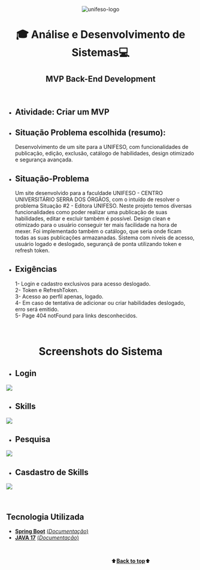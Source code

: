 <a name="back-to-top">
<p align="center">
    <img src="https://github.com/ADS-UNIFESO/MPV_Frontend_Development_PublicacoesAcademicas/blob/main/public/images/logoUnifeso.png?raw=true" alt="unifeso-logo">
</p>
<h1 align="center">🎓
    Análise e Desenvolvimento de Sistemas💻
</h1>
<h2 align="center">
    MVP Back-End Development
</h2>

</br>

- ## Atividade: Criar um MVP
- ## Situação Problema escolhida (resumo): 
    Desenvolvimento de um site para a UNIFESO, com funcionalidades de publicação, edição, exclusão, catálogo de habilidades, design otimizado e segurança avançada.

- ## Situação-Problema <br>
    Um site desenvolvido para a faculdade UNIFESO - CENTRO UNIVERSITÁRIO SERRA DOS ÓRGÃOS, com o intuído de resolver o problema Situação #2 - Editora UNIFESO. Neste projeto temos diversas funcionalidades como poder realizar uma publicação de suas habilidades, editar e excluir também é possível. Design clean e otimizado para o usuário conseguir ter mais facilidade na hora de mexer. Foi implementado também o catálogo, que seria onde ficam todas as suas publicações armazanadas. Sistema com níveis de acesso, usuário logado e deslogado, segurançã de ponta utilizando token e refresh token.


- ## Exigências
    1- Login e cadastro exclusivos para acesso deslogado.<br>
    2- Token e RefreshToken.<br>
    3- Acesso ao perfil apenas, logado.<br>
    4- Em caso de tentativa de adicionar ou criar habilidades deslogado, erro será emitido.<br>
    5- Page 404 notFound para links desconhecidos.<br>

</br>   

<h1 align="center">
    Screenshots do Sistema
</h1>

- ## Login
![](./src/assets/gifs/login.gif)

- ## Skills
![](./src/assets/gifs/artigos.gif)

- ## Pesquisa
![](./public/images/PesquisaAvancada.png)

- ## Casdastro de Skills
![](./public/images/cadastroArtigo.png)

</br>

## Tecnologia Utilizada

- [**Spring Boot**](https://spring.io/projects/spring-boot)    [(*Documentação*)](https://developer.mozilla.org/pt-BR/docs/Web/HTML)
- [**JAVA 17**](https://www.oracle.com/java/technologies/javase/jdk17-archive-downloads.html)    [(*Documentação*)](https://spring.io/projects/spring-boot#learn)

<br>

&emsp;&emsp;&emsp;&emsp;&emsp;&emsp;&emsp;&emsp;&emsp;&emsp;&emsp;&emsp;&emsp;&emsp;&emsp;&emsp;&emsp;&emsp;&emsp;&emsp;⬆️[**Back to top**](#back-to-top)⬆️
